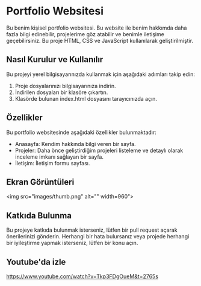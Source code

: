 # Portfolio Websitesi

Bu benim kişisel portfolio websitesi. Bu website ile benim hakkımda daha fazla bilgi edinebilir, projelerime göz atabilir ve benimle iletişime geçebilirsiniz. Bu proje HTML, CSS ve JavaScript kullanılarak geliştirilmiştir.

## Nasıl Kurulur ve Kullanılır

Bu projeyi yerel bilgisayarınızda kullanmak için aşağıdaki adımları takip edin:

1. Proje dosyalarınızı bilgisayarınıza indirin.
2. İndirilen dosyaları bir klasöre çıkartın.
3. Klasörde bulunan index.html dosyasını tarayıcınızda açın.

## Özellikler

Bu portfolio websitesinde aşağıdaki özellikler bulunmaktadır:

- Anasayfa: Kendim hakkında bilgi veren bir sayfa.
- Projeler: Daha önce geliştirdiğim projeleri listeleme ve detaylı olarak inceleme imkanı sağlayan bir sayfa.
- İletişim: İletişim formu sayfası.

## Ekran Görüntüleri

<img src="images/thumb.png" alt="" width=960">


## Katkıda Bulunma

Bu projeye katkıda bulunmak isterseniz, lütfen bir pull request açarak önerilerinizi gönderin. Herhangi bir hata bulursanız veya projede herhangi bir iyileştirme yapmak isterseniz, lütfen bir konu açın.

## Youtube'da izle

https://www.youtube.com/watch?v=Tkp3FDgOueM&t=2765s
